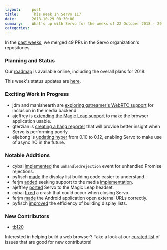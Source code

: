 ```yaml
---
layout:     post
title:      This Week In Servo 117
date:       2018-10-29 00:30:00
summary:    What's up with Servo for the weeks of 22 October 2018 - 29 October 2018
categories:
---
```


In the [past weeks](https://github.com/pulls?utf8=%E2%9C%93&q=is%3Apr+is%3Amerged+closed%3A2018-10-22..2018-10-29+user%3Aservo+),
we merged 49 PRs in the Servo organization's repositories.

### Planning and Status

Our [roadmap](https://github.com/servo/servo/wiki/Roadmap) is available online, including the overall plans for 2018.

This week's status updates are [here](https://www.standu.ps/project/servo/).

### Exciting Work in Progress

- jdm and manishearth are [exploring gstreamer's WebRTC support](https://github.com/servo/media/compare/master...jdm:watever) for inclusion in the media backend
- ajeffrey is [extending the Magic Leap support](https://github.com/servo/servo/issues/22043) to make the browser application usable.
- gterzian is [creating a hang reporter](https://github.com/servo/servo/pull/21673) that will provide better insight when Servo is performing poorly.
- eijebong is [updating hyper](https://github.com/servo/servo/pull/21644) from 0.10 to 0.12, enabling Servo to make use of async I/O in the future.

### Notable Additions

- cybai [implemented](https://github.com/servo/servo/pull/20755) the `unhandledrejection` event for unhandled Promise rejections.
- pyfisch [made](https://github.com/servo/servo/pull/21972) the display list building code easier to understand.
- ferjm [added](https://github.com/servo/servo/pull/22005) seeking support to the media [implementation](https://github.com/servo/media/pull/157).
- ajeffrey [ported](https://github.com/servo/servo/pull/21985) Servo to the Magic Leap headset.
- cybai [fixed](https://github.com/servo/servo/pull/21988) a crash that could occur when closing Servo.
- ferjm [made](https://github.com/servo/servo/pull/22013) the Android application open external URLs correctly.
- pyfisch [improved](https://github.com/servo/servo/pull/22035) the efficiency of building display lists.

### New Contributors

- [tb120](https://github.com/tb120)

Interested in helping build a web browser? Take a look at our [curated list](https://starters.servo.org/) of issues that are good for new contributors!
